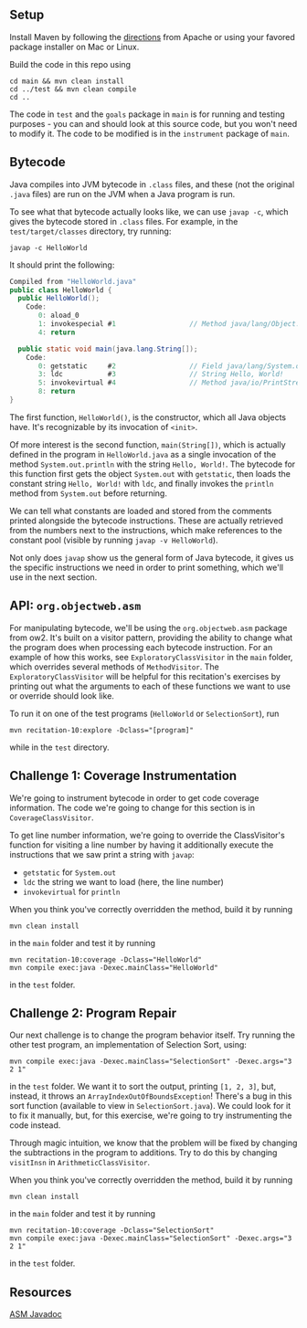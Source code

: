 ## Setup

Install Maven by
following the [directions](https://maven.apache.org/install.html) from Apache
or using your favored package installer on Mac or Linux.

Build the code in this repo using
```[shell script]
cd main && mvn clean install
cd ../test && mvn clean compile
cd ..
```

The code in `test` and the `goals` package in `main` is for running and
testing purposes - you can and should look at this source code, but you won't
need to modify it. The code to be modified is in the `instrument` package of
`main`.

## Bytecode

Java compiles into JVM bytecode in `.class` files, and these (not the original
`.java` files) are run on the JVM when a Java program is run.

To see what that bytecode actually looks like, we can use `javap -c`, which
gives the bytecode stored in `.class` files. For example, in the 
`test/target/classes` directory, try running:
```shell script
javap -c HelloWorld
```
It should print the following:
```java
Compiled from "HelloWorld.java"
public class HelloWorld {
  public HelloWorld();
    Code:
       0: aload_0
       1: invokespecial #1                  // Method java/lang/Object."<init>":()V
       4: return

  public static void main(java.lang.String[]);
    Code:
       0: getstatic     #2                  // Field java/lang/System.out:Ljava/io/PrintStream;
       3: ldc           #3                  // String Hello, World!
       5: invokevirtual #4                  // Method java/io/PrintStream.println:(Ljava/lang/String;)V
       8: return
}
```

The first function, `HelloWorld()`, is the constructor, which all
Java objects have. It's recognizable by its invocation of `<init>`. 

Of more interest is the second function, `main(String[])`, which is actually
defined in the program in `HelloWorld.java` as a single invocation of
the method `System.out.println` with the string `Hello, World!`. The bytecode
for this function first gets the object `System.out` with `getstatic`, then
loads the constant string `Hello, World!` with `ldc`, and finally invokes the
`println` method from `System.out` before returning.

We can tell what constants are loaded and stored from the comments printed
alongside the bytecode instructions. These are actually retrieved from the
numbers next to the instructions, which make references to the constant pool
(visible by running `javap -v HelloWorld`).

Not only does `javap` show us the general form of Java bytecode, it gives us the
specific instructions we need in order to print something, which we'll use
in the next section.

## API: `org.objectweb.asm`

For manipulating bytecode, we'll be using the `org.objectweb.asm` package from
ow2. It's built on a visitor pattern, providing the ability to change what the
program does when processing each bytecode instruction. For an example of how
this works, see `ExploratoryClassVisitor` in the `main` folder, which overrides
several methods of `MethodVisitor`. The `ExploratoryClassVisitor` will be
helpful for this recitation's exercises by printing out what the arguments to
each of these functions we want to use or override should look like.

To run it on one of the test programs (`HelloWorld` or `SelectionSort`), run
```shell script
mvn recitation-10:explore -Dclass="[program]"
```
while in the `test` directory.

## Challenge 1: Coverage Instrumentation

We're going to instrument bytecode in order to get code coverage information.
The code we're going to change for this section is in `CoverageClassVisitor`.

To get line number information, we're going to override the ClassVisitor's
function for visiting a line number by having it additionally execute the
instructions that we saw print a string with `javap`:
- `getstatic` for `System.out`
- `ldc` the string we want to load (here, the line number)
- `invokevirtual` for `println`

When you think you've correctly overridden the method, build it by running
```shell script
mvn clean install
```
in the `main` folder and test it by running
```shell script
mvn recitation-10:coverage -Dclass="HelloWorld"
mvn compile exec:java -Dexec.mainClass="HelloWorld"
```
in the `test` folder.

## Challenge 2: Program Repair

Our next challenge is to change the program behavior itself. Try running the
other test program, an implementation of Selection Sort, using:
```shell script
mvn compile exec:java -Dexec.mainClass="SelectionSort" -Dexec.args="3 2 1"
```
in the `test` folder.
We want it to sort the output, printing `[1, 2, 3]`, but, instead, it throws an
`ArrayIndexOutOfBoundsException`! There's a bug in this sort function (available
to view in `SelectionSort.java`). We could look for it to fix it 
manually, but, for this exercise, we're going to try instrumenting the code
instead.

Through magic intuition, we know that the problem will be fixed by changing the
subtractions in the program to additions. Try to do this by changing
`visitInsn` in `ArithmeticClassVisitor`.

When you think you've correctly overridden the method, build it by running
```shell script
mvn clean install
```
in the `main` folder and test it by running
```shell script
mvn recitation-10:coverage -Dclass="SelectionSort"
mvn compile exec:java -Dexec.mainClass="SelectionSort" -Dexec.args="3 2 1"
```
in the `test` folder.

## Resources
[ASM Javadoc](https://asm.ow2.io/javadoc/index.html)
